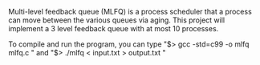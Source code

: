 Multi-level feedback queue (MLFQ) is a process scheduler that a process can move between 
the various queues via aging. This project will implement a 3
level feedback queue with at most 10 processes. 

To compile and run the program, you can type "$> gcc -std=c99 -o mlfq mlfq.c " 
and "$> ./mlfq < input.txt > output.txt "
